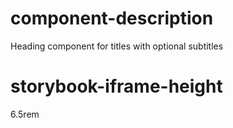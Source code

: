# component-description
Heading component for titles with optional subtitles

# storybook-iframe-height
6.5rem
